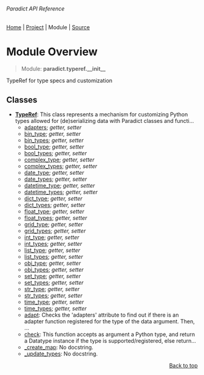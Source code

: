###### Paradict API Reference
[Home](/docs/api/README.md) | [Project](/README.md) | Module | [Source](/src/paradict/typeref/__init__.py)

# Module Overview
> Module: **paradict.typeref.\_\_init\_\_**

TypeRef for type specs and customization

## Classes
- [**TypeRef**](/docs/api/modules/paradict/typeref/__init__/class-TypeRef.md): This class represents a mechanism for customizing Python types allowed for (de)serializing data with Paradict classes and functi...
    - [adapters](/docs/api/modules/paradict/typeref/__init__/class-TypeRef.md#properties-table); _getter, setter_
    - [bin\_type](/docs/api/modules/paradict/typeref/__init__/class-TypeRef.md#properties-table); _getter, setter_
    - [bin\_types](/docs/api/modules/paradict/typeref/__init__/class-TypeRef.md#properties-table); _getter, setter_
    - [bool\_type](/docs/api/modules/paradict/typeref/__init__/class-TypeRef.md#properties-table); _getter, setter_
    - [bool\_types](/docs/api/modules/paradict/typeref/__init__/class-TypeRef.md#properties-table); _getter, setter_
    - [complex\_type](/docs/api/modules/paradict/typeref/__init__/class-TypeRef.md#properties-table); _getter, setter_
    - [complex\_types](/docs/api/modules/paradict/typeref/__init__/class-TypeRef.md#properties-table); _getter, setter_
    - [date\_type](/docs/api/modules/paradict/typeref/__init__/class-TypeRef.md#properties-table); _getter, setter_
    - [date\_types](/docs/api/modules/paradict/typeref/__init__/class-TypeRef.md#properties-table); _getter, setter_
    - [datetime\_type](/docs/api/modules/paradict/typeref/__init__/class-TypeRef.md#properties-table); _getter, setter_
    - [datetime\_types](/docs/api/modules/paradict/typeref/__init__/class-TypeRef.md#properties-table); _getter, setter_
    - [dict\_type](/docs/api/modules/paradict/typeref/__init__/class-TypeRef.md#properties-table); _getter, setter_
    - [dict\_types](/docs/api/modules/paradict/typeref/__init__/class-TypeRef.md#properties-table); _getter, setter_
    - [float\_type](/docs/api/modules/paradict/typeref/__init__/class-TypeRef.md#properties-table); _getter, setter_
    - [float\_types](/docs/api/modules/paradict/typeref/__init__/class-TypeRef.md#properties-table); _getter, setter_
    - [grid\_type](/docs/api/modules/paradict/typeref/__init__/class-TypeRef.md#properties-table); _getter, setter_
    - [grid\_types](/docs/api/modules/paradict/typeref/__init__/class-TypeRef.md#properties-table); _getter, setter_
    - [int\_type](/docs/api/modules/paradict/typeref/__init__/class-TypeRef.md#properties-table); _getter, setter_
    - [int\_types](/docs/api/modules/paradict/typeref/__init__/class-TypeRef.md#properties-table); _getter, setter_
    - [list\_type](/docs/api/modules/paradict/typeref/__init__/class-TypeRef.md#properties-table); _getter, setter_
    - [list\_types](/docs/api/modules/paradict/typeref/__init__/class-TypeRef.md#properties-table); _getter, setter_
    - [obj\_type](/docs/api/modules/paradict/typeref/__init__/class-TypeRef.md#properties-table); _getter, setter_
    - [obj\_types](/docs/api/modules/paradict/typeref/__init__/class-TypeRef.md#properties-table); _getter, setter_
    - [set\_type](/docs/api/modules/paradict/typeref/__init__/class-TypeRef.md#properties-table); _getter, setter_
    - [set\_types](/docs/api/modules/paradict/typeref/__init__/class-TypeRef.md#properties-table); _getter, setter_
    - [str\_type](/docs/api/modules/paradict/typeref/__init__/class-TypeRef.md#properties-table); _getter, setter_
    - [str\_types](/docs/api/modules/paradict/typeref/__init__/class-TypeRef.md#properties-table); _getter, setter_
    - [time\_type](/docs/api/modules/paradict/typeref/__init__/class-TypeRef.md#properties-table); _getter, setter_
    - [time\_types](/docs/api/modules/paradict/typeref/__init__/class-TypeRef.md#properties-table); _getter, setter_
    - [adapt](/docs/api/modules/paradict/typeref/__init__/class-TypeRef.md#adapt): Checks the 'adapters' attribute to find out if there is an adapter function registered for the type of the data argument. Then, ...
    - [check](/docs/api/modules/paradict/typeref/__init__/class-TypeRef.md#check): This function accepts as argument a Python type, and return a Datatype instance if the type is supported/registered, else return...
    - [\_create\_map](/docs/api/modules/paradict/typeref/__init__/class-TypeRef.md#_create_map): No docstring.
    - [\_update\_types](/docs/api/modules/paradict/typeref/__init__/class-TypeRef.md#_update_types): No docstring.

<p align="right"><a href="#paradict-api-reference">Back to top</a></p>
